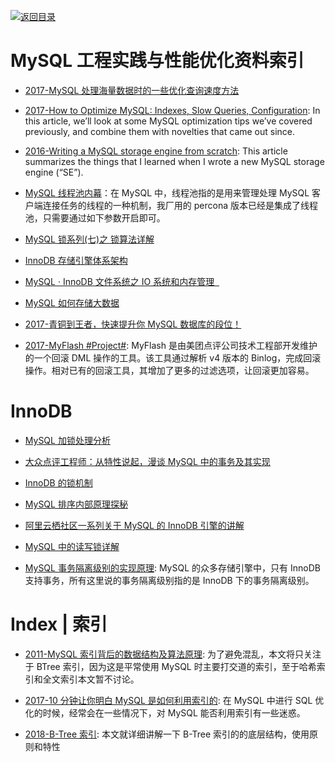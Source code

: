 [![返回目录](https://user-images.githubusercontent.com/5803001/38079637-ff0abcf0-3371-11e8-9b76-ad651620afc7.jpg)](https://github.com/wx-chevalier/Awesome-Lists)

# MySQL 工程实践与性能优化资料索引

- [2017-MySQL 处理海量数据时的一些优化查询速度方法](http://www.54tianzhisheng.cn/2017/04/29/MySQL-select-good/)

- [2017-How to Optimize MySQL: Indexes, Slow Queries, Configuration](https://parg.co/UrU): In this article, we’ll look at some MySQL optimization tips we’ve covered previously, and combine them with novelties that came out since.

- [2016-Writing a MySQL storage engine from scratch](https://www.codeproject.com/articles/1107279/writing-a-mysql-storage-engine-from-scratch): This article summarizes the things that I learned when I wrote a new MySQL storage engine (“SE”).

- [MySQL 线程池内幕](https://my.oschina.net/andylucc/blog/820624)：在 MySQL 中，线程池指的是用来管理处理 MySQL 客户端连接任务的线程的一种机制，我厂用的 percona 版本已经是集成了线程池，只需要通过如下参数开启即可。

- [MySQL 锁系列(七)之 锁算法详解](https://parg.co/bXN)

- [InnoDB 存储引擎体系架构](https://segmentfault.com/a/1190000004673132)

- [MySQL · InnoDB 文件系统之 IO 系统和内存管理  ](http://mp.weixin.qq.com/s?__biz=MzAwNjQwNzU2NQ==&mid=2650342507&idx=1&sn=b7beed97485a9eb1b2b5d80c16c02ef7&scene=23&srcid=0417dJlCwbKo1B0hQQrlG2jP#rd)

- [MySQL 如何存储大数据](https://github.com/zhangyachen/zhangyachen.github.io/issues/96)

* [2017-青铜到王者，快速提升你 MySQL 数据库的段位！](http://database.51cto.com/art/201708/550029.htm)

- [2017-MyFlash #Project#](https://github.com/Meituan-Dianping/MyFlash): MyFlash 是由美团点评公司技术工程部开发维护的一个回滚 DML 操作的工具。该工具通过解析 v4 版本的 Binlog，完成回滚操作。相对已有的回滚工具，其增加了更多的过滤选项，让回滚更加容易。

# InnoDB

- [MySQL 加锁处理分析](http://hedengcheng.com/?p=771#_Toc374698313)

- [大众点评工程师：从特性说起，漫谈 MySQL 中的事务及其实现](http://dbaplus.cn/news-11-515-1.html)

- [InnoDB 的锁机制](http://owl-pi.com/2016/11/10/innodb-lock-1/)

- [MySQL 排序内部原理探秘](http://geek.csdn.net/news/detail/105891)

- [阿里云栖社区一系列关于 MySQL 的 InnoDB 引擎的讲解](https://yq.aliyun.com/groups/25?spm=5176.blog223.yqblogcon1.3.aZ9XJX)

- [MySQL 中的读写锁详解](http://www.jizhuomi.com/software/594.html)

- [MySQL 事务隔离级别的实现原理](http://www.cnblogs.com/cjsblog/p/8365921.html): MySQL 的众多存储引擎中，只有 InnoDB 支持事务，所有这里说的事务隔离级别指的是 InnoDB 下的事务隔离级别。

# Index | 索引

- [2011-MySQL 索引背后的数据结构及算法原理](http://blog.codinglabs.org/articles/theory-of-mysql-index.html): 为了避免混乱，本文将只关注于 BTree 索引，因为这是平常使用 MySQL 时主要打交道的索引，至于哈希索引和全文索引本文暂不讨论。

- [2017-10 分钟让你明白 MySQL 是如何利用索引的](http://fordba.com/spend-10-min-to-understand-how-mysql-use-index.html?hmsr=toutiao.io&utm_medium=toutiao.io&utm_source=toutiao.io): 在 MySQL 中进行 SQL 优化的时候，经常会在一些情况下，对 MySQL 能否利用索引有一些迷惑。

- [2018-B-Tree 索引](http://blueskykong.com/2018/07/28/b-tree-index/): 本文就详细讲解一下 B-Tree 索引的的底层结构，使用原则和特性
